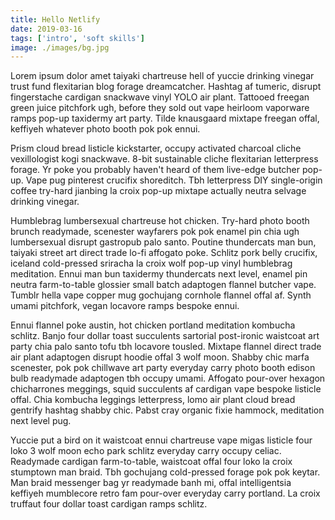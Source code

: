 ```yaml
---
title: Hello Netlify
date: 2019-03-16
tags: ['intro', 'soft skills']
image: ./images/bg.jpg
---
```


Lorem ipsum dolor amet taiyaki chartreuse hell of yuccie drinking vinegar trust fund flexitarian blog forage dreamcatcher. Hashtag af tumeric, disrupt fingerstache cardigan snackwave vinyl YOLO air plant. Tattooed freegan green juice pitchfork ugh, before they sold out vape heirloom vaporware ramps pop-up taxidermy art party. Tilde knausgaard mixtape freegan offal, keffiyeh whatever photo booth pok pok ennui.

Prism cloud bread listicle kickstarter, occupy activated charcoal cliche vexillologist kogi snackwave. 8-bit sustainable cliche flexitarian letterpress forage. Yr poke you probably haven't heard of them live-edge butcher pop-up. Vape pug pinterest crucifix shoreditch. Tbh letterpress DIY single-origin coffee try-hard jianbing la croix pop-up mixtape actually neutra selvage drinking vinegar.

Humblebrag lumbersexual chartreuse hot chicken. Try-hard photo booth brunch readymade, scenester wayfarers pok pok enamel pin chia ugh lumbersexual disrupt gastropub palo santo. Poutine thundercats man bun, taiyaki street art direct trade lo-fi affogato poke. Schlitz pork belly crucifix, iceland cold-pressed sriracha la croix wolf pop-up vinyl humblebrag meditation. Ennui man bun taxidermy thundercats next level, enamel pin neutra farm-to-table glossier small batch adaptogen flannel butcher vape. Tumblr hella vape copper mug gochujang cornhole flannel offal af. Synth umami pitchfork, vegan locavore ramps bespoke ennui.

Ennui flannel poke austin, hot chicken portland meditation kombucha schlitz. Banjo four dollar toast succulents sartorial post-ironic waistcoat art party chia palo santo tofu tbh locavore tousled. Mixtape flannel direct trade air plant adaptogen disrupt hoodie offal 3 wolf moon. Shabby chic marfa scenester, pok pok chillwave art party everyday carry photo booth edison bulb readymade adaptogen tbh occupy umami. Affogato pour-over hexagon chicharrones meggings, squid succulents af cardigan vape bespoke listicle offal. Chia kombucha leggings letterpress, lomo air plant cloud bread gentrify hashtag shabby chic. Pabst cray organic fixie hammock, meditation next level pug.

Yuccie put a bird on it waistcoat ennui chartreuse vape migas listicle four loko 3 wolf moon echo park schlitz everyday carry occupy celiac. Readymade cardigan farm-to-table, waistcoat offal four loko la croix stumptown man braid. Tbh gochujang cold-pressed forage pok pok keytar. Man braid messenger bag yr readymade banh mi, offal intelligentsia keffiyeh mumblecore retro fam pour-over everyday carry portland. La croix truffaut four dollar toast cardigan ramps schlitz.
